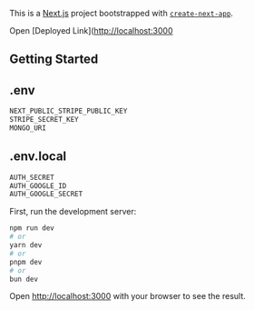 This is a [Next.js](https://nextjs.org) project bootstrapped with [`create-next-app`](https://nextjs.org/docs/app/api-reference/cli/create-next-app).

Open [Deployed Link]([http://localhost:3000](https://foody-zone-one.vercel.app) 

## Getting Started

## .env
```bash
NEXT_PUBLIC_STRIPE_PUBLIC_KEY 
STRIPE_SECRET_KEY 
MONGO_URI
```
## .env.local
```bash
AUTH_SECRET
AUTH_GOOGLE_ID
AUTH_GOOGLE_SECRET
```

First, run the development server:

```bash
npm run dev
# or
yarn dev
# or
pnpm dev
# or
bun dev
```

Open [http://localhost:3000](http://localhost:3000) with your browser to see the result.



